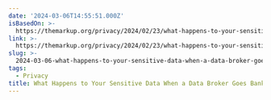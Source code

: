 ```yaml
---
date: '2024-03-06T14:55:51.000Z'
isBasedOn: >-
  https://themarkup.org/privacy/2024/02/23/what-happens-to-your-sensitive-data-when-a-data-broker-goes-bankrupt
link: >-
  https://themarkup.org/privacy/2024/02/23/what-happens-to-your-sensitive-data-when-a-data-broker-goes-bankrupt
slug: >-
  2024-03-06-what-happens-to-your-sensitive-data-when-a-data-broker-goes-bankrupt-the
tags:
  - Privacy
title: What Happens to Your Sensitive Data When a Data Broker Goes Bankrupt? – The
---
```


